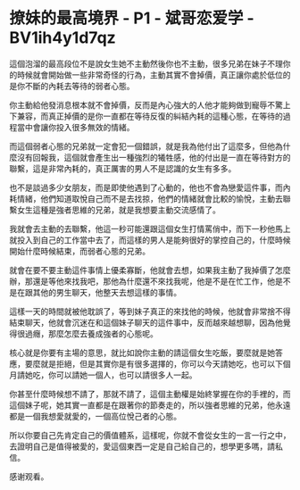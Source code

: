 # 撩妹的最高境界 - P1 - 斌哥恋爱学 - BV1ih4y1d7qz

這個泡溜的最高段位不是說女生她不主動然後你也不主動，很多兄弟在妹子不理你的時候就會開始做一些非常奇怪的行為，主動其實不會掉價，真正讓你處於低位的是你不斷的內耗去等待的弱者心態。

你主動給他發消息根本就不會掉價，反而是內心強大的人他才能夠做到寵辱不驚上下兼容，而真正掉價的是你一直都在等待反復的糾結內耗的這種心態，在等待的過程當中會讓你投入很多無效的情緒。

而這個弱者心態的兄弟就一定會犯一個錯誤，就是我為他付出了這麼多，但他為什麼沒有回報我，這個就會產生出一種強烈的犧牲感，他的付出是一直在等待對方的聯繫，這是非常內耗的，真正厲害的男人不是認識的女生有多多。

也不是談過多少女朋友，而是即使他遇到了心動的，他也不會為戀愛這件事，而內耗情緒，他們知道取悅自己而不是去找掠，他們的情緒就會比較的愉悅，主動去聯繫女生這種是強者思維的兄弟，就是我想要主動交流感情了。

我就會去主動的去聯繫，他這一秒可能還跟這個女生打情罵俏中，而下一秒他馬上就投入到自己的工作當中去了，而這樣的男人是能夠很好的掌控自己的，什麼時候開始什麼時候結束，而弱者心態的兄弟。

就會在要不要主動這件事情上優柔寡斷，他就會去想，如果我主動了我掉價了怎麼辦，那還是等他來找我吧，那他為什麼還不來找我呢，他是不是在忙工作，他是不是在跟其他的男生聊天，他整天去想這樣的事情。

這樣一天的時間就被他耽誤了，等到妹子真正的來找他的時候，他就會非常捨不得結束聊天，他就會沉迷在和這個妹子聊天的這件事中，反而越來越想聊，因為他覺得很過癮，那麼怎麼去養成強者的心態呢。

核心就是你要有主場的意思，就比如說你主動的請這個女生吃飯，要麼就是她答應，要麼就是拒絕，但是其實你是有很多選擇的，你可以今天請她吃，也可以下個月請她吃，你可以請她一個人，也可以請很多人一起。

你甚至什麼時候想不請了，那就不請了，這個主動權是始終掌握在你的手裡的，而這個妹子呢，她其實一直都是在跟著你的節奏走的，所以強者思維的兄弟，他永遠都是一個我想愛就愛的，一個高位悅己者的心態。

所以你要自己先肯定自己的價值體系，這樣呢，你就不會從女生的一言一行之中，去證明自己是值得被愛的，愛這個東西一定是自己給自己的，想學更多嗎，請私信。

感谢观看。